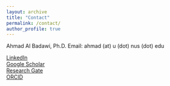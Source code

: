 ```yaml
---
layout: archive
title: "Contact"
permalink: /contact/
author_profile: true
---
```


Ahmad Al Badawi, Ph.D.
Email: ahmad (at) u (dot) nus (dot) edu  

[LinkedIn](https://www.linkedin.com/in/ahmad-al-badawi/)  
[Google Scholar](https://scholar.google.com.sg/citations?hl=en&user=-EhCfyEAAAAJ)  
[Research Gate](https://www.researchgate.net/profile/Ahmad-Al-Badawi)  
[ORCID](https://orcid.org/0000-0001-7759-7368)